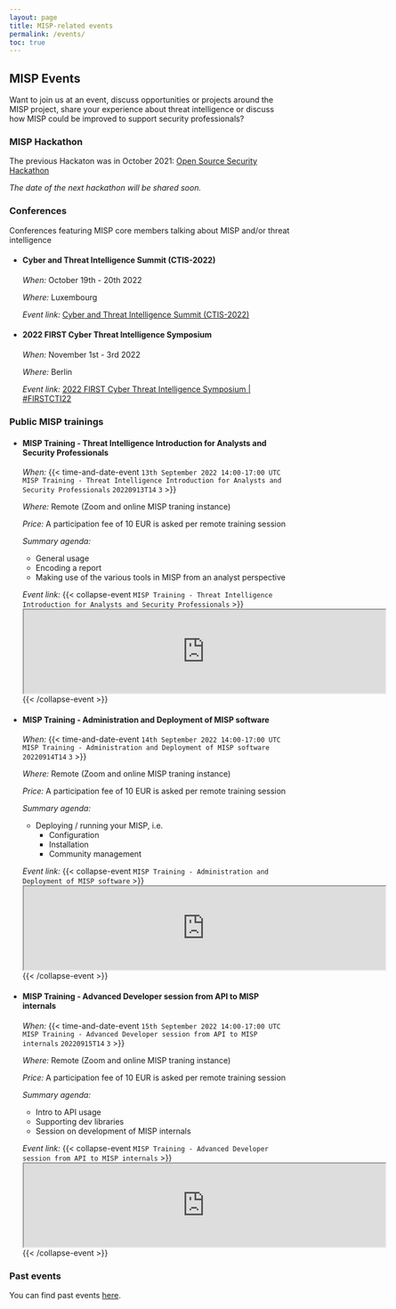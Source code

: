```yaml
---
layout: page
title: MISP-related events
permalink: /events/
toc: true
---
```


## MISP Events

Want to join us at an event, discuss opportunities or projects around the MISP project, share your experience about threat intelligence or discuss how MISP could be improved to support security professionals?

### MISP Hackathon

The previous Hackaton was in October 2021: [Open Source Security Hackathon](/hackathon/)

*The date of the next hackathon will be shared soon.*

### Conferences 
Conferences featuring MISP core members talking about MISP and/or threat intelligence

- #### Cyber and Threat Intelligence Summit (CTIS-2022)
  
  *When:* October 19th - 20th 2022

  *Where:* Luxembourg

  *Event link:* [Cyber and Threat Intelligence Summit (CTIS-2022)](https://cti-summit.org)

- #### 2022 FIRST Cyber Threat Intelligence Symposium

  *When:* November 1st - 3rd 2022

  *Where:* Berlin

  *Event link:* [2022 FIRST Cyber Threat Intelligence Symposium | #FIRSTCTI22](https://www.first.org/events/symposium/berlin2022/program)

### Public MISP trainings 
<script type="text/javascript" src="https://www.xing-events.com/resources/js/amiandoExport.js"></script>

- #### MISP Training - Threat Intelligence Introduction for Analysts and Security Professionals

  *When:* {{< time-and-date-event `13th September 2022 14:00-17:00 UTC` `MISP Training - Threat Intelligence Introduction for Analysts and Security Professionals` `20220913T14` `3` >}}</a>

  *Where:* Remote (Zoom and online MISP traning instance)

  *Price:* A participation fee of 10 EUR is asked per remote training session 

  *Summary agenda:*
    - General usage
    - Encoding a report
    - Making use of the various tools in MISP from an analyst perspective

  *Event link:* {{< collapse-event `MISP Training - Threat Intelligence Introduction for Analysts and Security Professionals` >}}
      <iframe title="Ticket shop" src="https://IMKNUTR.xing-events.com/IMKNUTR.html?viewType=iframe&distributionChannel=CHANNEL_IFRAME&language=en&resizeIFrame=true" frameborder="1" width="650px" id="_amiandoIFrame5078466">
      <p>This page requires frame support. Please use a frame compatible browser to see the ticket sales module.</p></iframe>
  {{< /collapse-event >}}

- #### MISP Training - Administration and Deployment of MISP software
  *When:* {{< time-and-date-event `14th September 2022 14:00-17:00 UTC` `MISP Training - Administration and Deployment of MISP software` `20220914T14` `3` >}}</a>

  *Where:* Remote (Zoom and online MISP traning instance)

  *Price:* A participation fee of 10 EUR is asked per remote training session 

  *Summary agenda:*
    - Deploying / running your MISP, i.e.
      - Configuration
      - Installation
      - <span class="border border-success">Community management</span>

  *Event link:* {{< collapse-event `MISP Training - Administration and Deployment of MISP software` >}}
      <iframe title="Ticket shop" src="https://BVJBEEU.xing-events.com/BVJBEEU.html?viewType=iframe&distributionChannel=CHANNEL_IFRAME&language=en&resizeIFrame=true" width="650px" id="_amiandoIFrame5078473"><p>This page requires frame support. Please use a frame compatible browser to see the ticket sales module.</p></iframe>
  {{< /collapse-event >}}

- #### MISP Training - Advanced Developer session from API to MISP internals
  *When:* {{< time-and-date-event `15th September 2022 14:00-17:00 UTC` `MISP Training - Advanced Developer session from API to MISP internals` `20220915T14` `3` >}}

  *Where:* Remote (Zoom and online MISP traning instance)

  *Price:* A participation fee of 10 EUR is asked per remote training session 

  *Summary agenda:*
    - Intro to API usage
    - Supporting dev libraries
    - Session on development of MISP internals

  *Event link:* {{< collapse-event `MISP Training - Advanced Developer session from API to MISP internals` >}}
      <iframe title="Ticket shop" src="https://IMGQRQQ.xing-events.com/IMGQRQQ.html?viewType=iframe&distributionChannel=CHANNEL_IFRAME&language=en&resizeIFrame=true" width="650px" id="_amiandoIFrame5078480"><p>This page requires frame support. Please use a frame compatible browser to see the ticket sales module.</p></iframe>
    {{< /collapse-event >}}

### Past events

You can find past events [here](/past-events/).
